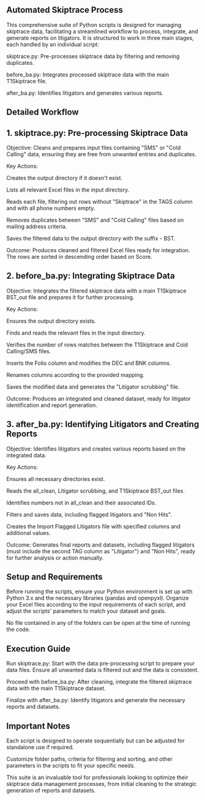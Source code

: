 ## Automated Skiptrace Process
This comprehensive suite of Python scripts is designed for managing skiptrace data, facilitating a streamlined workflow to process, integrate, and generate reports on litigators. It is structured to work in three main stages, each handled by an individual script:

skiptrace.py: Pre-processes skiptrace data by filtering and removing duplicates.

before_ba.py: Integrates processed skiptrace data with the main T1Skiptrace file.

after_ba.py: Identifies litigators and generates various reports.

## Detailed Workflow
## 1. skiptrace.py: Pre-processing Skiptrace Data
Objective: Cleans and prepares input files containing "SMS" or "Cold Calling" data, ensuring they are free from unwanted entries and duplicates.

Key Actions:

Creates the output directory if it doesn't exist.

Lists all relevant Excel files in the input directory.

Reads each file, filtering out rows without "Skiptrace" in the TAGS column and with all phone numbers empty.

Removes duplicates between "SMS" and "Cold Calling" files based on mailing address criteria.

Saves the filtered data to the output directory with the suffix - BST.

Outcome: Produces cleaned and filtered Excel files ready for integration. The rows are sorted in descending order based on Score.

## 2. before_ba.py: Integrating Skiptrace Data
Objective: Integrates the filtered skiptrace data with a main T1Skiptrace BST_out file and prepares it for further processing.

Key Actions:

Ensures the output directory exists.

Finds and reads the relevant files in the input directory.

Verifies the number of rows matches between the T1Skiptrace and Cold Calling/SMS files.

Inserts the Folio column and modifies the DEC and BNK columns.

Renames columns according to the provided mapping.

Saves the modified data and generates the "Litigator scrubbing" file.

Outcome: Produces an integrated and cleaned dataset, ready for litigator identification and report generation.

## 3. after_ba.py: Identifying Litigators and Creating Reports
Objective: Identifies litigators and creates various reports based on the integrated data.

Key Actions:

Ensures all necessary directories exist.

Reads the all_clean, Litigator scrubbing, and T1Skiptrace BST_out files.

Identifies numbers not in all_clean and their associated IDs.

Filters and saves data, including flagged litigators and "Non Hits".

Creates the Import Flagged Litigators file with specified columns and additional values.

Outcome: Generates final reports and datasets, including flagged litigators (must include the second TAG column as "Litigator") and "Non Hits", ready for further analysis or action manually.

## Setup and Requirements
Before running the scripts, ensure your Python environment is set up with Python 3.x and the necessary libraries (pandas and openpyxl). Organize your Excel files according to the input requirements of each script, and adjust the scripts' parameters to match your dataset and goals.

No file contained in any of the folders can be open at the time of running the code.

## Execution Guide
Run skiptrace.py: Start with the data pre-processing script to prepare your data files. Ensure all unwanted data is filtered out and the data is consistent.

Proceed with before_ba.py: After cleaning, integrate the filtered skiptrace data with the main T1Skiptrace dataset.

Finalize with after_ba.py: Identify litigators and generate the necessary reports and datasets.

## Important Notes
Each script is designed to operate sequentially but can be adjusted for standalone use if required.

Customize folder paths, criteria for filtering and sorting, and other parameters in the scripts to fit your specific needs.

This suite is an invaluable tool for professionals looking to optimize their skiptrace data management processes, from initial cleaning to the strategic generation of reports and datasets.
